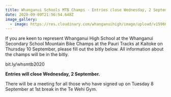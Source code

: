 ```yaml
---
title: Whanganui Schools MTB Champs - Entries close Wednesday, 2 September
date: 2020-09-09T21:56:54.648Z
image_gallery:
  - image: https://res.cloudinary.com/whanganuihigh/image/upload/v1596059982/Events/MTB-Champs-2020-PNG.png
---
```

If you are keen to represent Whanganui High School at the Whanganui Secondary School Mountain Bike Champs at the Pauri Tracks at Kaitoke on Thursday 10 September, please fill out the bitly below. All information about the champs will be in the bitly.

bit.ly/whsmtb2020

**Entries will close Wednesday, 2 September.**  

There will be a meeting for all those who have signed up on Tuesday 8 September at 1st break in the Te Wehi Gym.